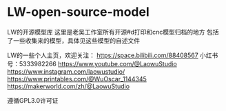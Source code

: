 # LW-open-source-model
LW的开源模型库
这里是老吴工作室所有开源#d打印和cnc模型归档的地方
包括了一些收集来的模型，具体见这些模型的自述文件

LW的一些个人主页，欢迎关注：
https://space.bilibili.com/88408567
小红书号：5333982266
https://www.youtube.com/@LaowuStudio
https://www.instagram.com/laowustudio/
https://www.printables.com/@WuOscar_1144345
https://makerworld.com/zh/@LaowuStudio

遵循GPL3.0许可证
